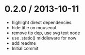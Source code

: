 
0.2.0 / 2013-10-11
==================

 * highlight direct dependencies
 * hide title on mouseout
 * remove tip dep, use svg text node
 * use .static() middleware for now
 * add readme
 * Initial commit
